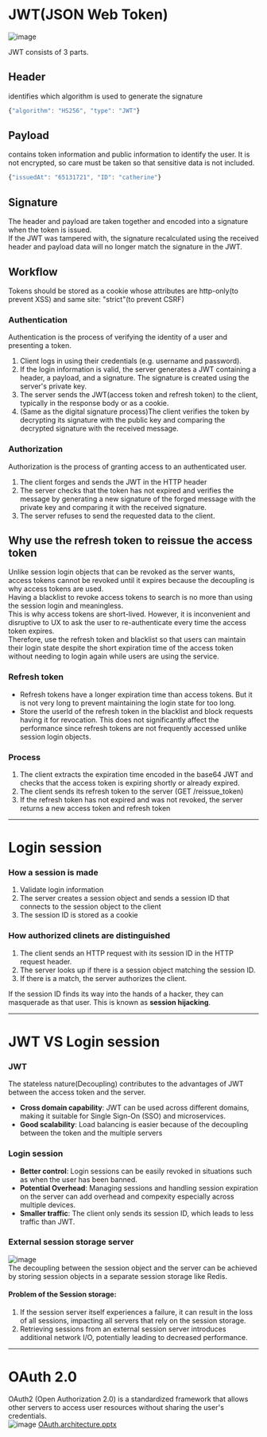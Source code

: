 # JWT(JSON Web Token)
![image](https://user-images.githubusercontent.com/67142421/183502457-7ba21a27-068e-4421-9670-e1f1736208ca.png)

JWT consists of 3 parts.
## Header
identifies which algorithm is used to generate the signature
~~~javascript
{"algorithm": "HS256", "type": "JWT"}
~~~
## Payload
contains token information and public information to identify the user. It is not encrypted, so care must be taken so that sensitive data is not included.
~~~javascript
{"issuedAt": "65131721", "ID": "catherine"}
~~~
## Signature
The header and payload are taken together and encoded into a signature when the token is issued.<br>
If the JWT was tampered with, the signature recalculated using the received header and payload data will no longer match the signature in the JWT.

## Workflow
Tokens should be stored as a cookie whose attributes are http-only(to prevent XSS) and same site: "strict"(to prevent CSRF)
### Authentication
Authentication is the process of verifying the identity of a user and presenting a token.
1. Client logs in using their credentials (e.g. username and password).
2. If the login information is valid, the server generates a JWT containing a header, a payload, and a signature. The signature is created using the server's private key.
3. The server sends the JWT(access token and refresh token) to the client, typically in the response body or as a cookie.
4. (Same as the digital signature process)The client verifies the token by decrypting its signature with the public key and comparing the decrypted signature with the received message.
### Authorization
Authorization is the process of granting access to an authenticated user.
1. The client forges and sends the JWT in the HTTP header
2. The server checks that the token has not expired and verifies the message by generating a new signature of the forged message with the private key and comparing it with the received signature.
3. The server refuses to send the requested data to the client.

## Why use the refresh token to reissue the access token
Unlike session login objects that can be revoked as the server wants, access tokens cannot be revoked until it expires because the decoupling is why access tokens are used.<br>
Having a blacklist to revoke access tokens to search is no more than using the session login and meaningless.<br>
This is why access tokens are short-lived. However, it is inconvenient and disruptive to UX to ask the user to re-authenticate every time the access token expires.<br>
Therefore, use the refresh token and blacklist so that users can maintain their login state despite the short expiration time of the access token without needing to login again while users are using the service.<br>

### Refresh token
- Refresh tokens have a longer expiration time than access tokens. But it is not very long to prevent maintaining the login state for too long.
- Store the userId of the refresh token in the blacklist and block requests having it for revocation. This does not significantly affect the performance since refresh tokens are not frequently accessed unlike session login objects.

### Process
1. The client extracts the expiration time encoded in the base64 JWT and checks that the access token is expiring shortly or already expired.
2. The client sends its refresh token to the server (GET /reissue_token)
3. If the refresh token has not expired and was not revoked, the server returns a new access token and refresh token

---

# Login session
### How a session is made
1. Validate login information
2. The server creates a session object and sends a session ID that connects to the session object to the client
3. The session ID is stored as a cookie

### How authorized clinets are distinguished
1. The client sends an HTTP request with its session ID in the HTTP request header.
2. The server looks up if there is a session object matching the session ID.
3. If there is a match, the server authorizes the client.

If the session ID finds its way into the hands of a hacker, they can masquerade as that user. This is known as **session hijacking**.

---

# JWT VS Login session
### JWT
The stateless nature(Decoupling) contributes to the advantages of JWT between the access token and the server.
- **Cross domain capability**: JWT can be used across different domains, making it suitable for Single Sign-On (SSO) and microservices.
- **Good scalability**: Load balancing is easier because of the decoupling between the token and the multiple servers

### Login session
- **Better control**: Login sessions can be easily revoked in situations such as when the user has been banned.
- **Potential Overhead**: Managing sessions and handling session expiration on the server can add overhead and compexity especially across multiple devices.
- **Smaller traffic**: The client only sends its session ID, which leads to less traffic than JWT.

### External session storage server
![image](https://github.com/vacu9708/Fundamental-knowledge/assets/67142421/9ee27101-d1a0-4dcc-b843-46a4c9c8f9e9)<br>
The decoupling between the session object and the server can be achieved by storing session objects in a separate session storage like Redis.<br>
#### Problem of the Session storage:
1. If the session server itself experiences a failure, it can result in the loss of all sessions, impacting all servers that rely on the session storage.
2. Retrieving sessions from an external session server introduces additional network I/O, potentially leading to decreased performance.

---

# OAuth 2.0
OAuth2 (Open Authorization 2.0) is a standardized framework that allows other servers to access user resources without sharing the user's credentials.<br>
![image](https://github.com/vacu9708/Fundamental-knowledge/assets/67142421/20beccb9-7d40-4bf1-a2b7-fd5ec49909c2)
[OAuth.architecture.pptx](https://github.com/vacu9708/Fundamental-knowledge/files/11513033/OAuth.architecture.pptx)
